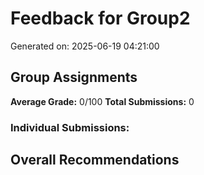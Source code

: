 # Feedback for Group2

Generated on: 2025-06-19 04:21:00

## Group Assignments

**Average Grade:** 0/100
**Total Submissions:** 0

### Individual Submissions:

## Overall Recommendations

